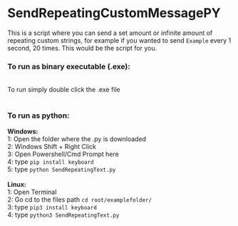 # SendRepeatingCustomMessagePY
This is a script where you can send a set amount or infinite amount of repeating custom strings, for example if you wanted to send <code>Example</code> every 1 second, 20 times. This would be the script for you.<br>
<h3>To run as binary executable (.exe):</h3><br>
To run simply double click the .exe file<br>
<br>
<h3>To run as python:</h3>
<b>Windows:</b><br>
  1: Open the folder where the .py is downloaded<br>
  2: Windows Shift + Right Click<br>
  3: Open Powershell/Cmd Prompt here<br>
  4: type <code>pip install keyboard</code><br>
  5: type <code>python SendRepeatingText.py</code><br>
<br>
<b>Linux:</b><br>
1: Open Terminal<br>
2: Go cd to the files path <code>cd root/examplefolder/</code><br>
3: type <code>pip3 install keyboard</code><br>
4: type <code>python3 SendRepeatingText.py</code><br>
